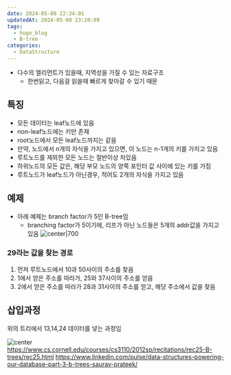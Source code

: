```yaml
---
date: 2024-05-08 22:34:01
updatedAt: 2024-05-08 23:20:09
tags:
  - hugo_blog
  - B-tree
categories:
  - DataStructure
---
```

- 다수의 엘리먼트가 있을때, 지역성을 가질 수 있는 자료구조
	- 한번읽고, 다음걸 읽을때 빠르게 찾아갈 수 있기 때문	

## 특징
- 모든 데이터는 leaf노드에 있음
- non-leaf노드에는 키만 존재
- root노드에서 모든 leaf노드까지는 같음
- 만약, 노드에서 n개의 자식을 가지고 있으면, 이  노드는 n-1개의 키를 가지고 있음
- 루트노드를 제외한 모든 노드는 절반이상 차있음
- 하위노드의 모든 값은, 해당 부모 노드의 양쪽 포인터 값 사이에 있는 키를 가짐
- 루트노드가 leaf노드가 아닌경우, 적어도 2개의 자식을 가지고 있음


## 예제
- 아래 예제는 branch factor가 5인 B-tree임
	- branching factor가 5이기에, 리프가 아닌 노드들은 5개의 addr값을 가지고 있음
![center|700](Pasted%20image%2020240508231341.png)

### 29라는 값을 찾는 경로
1. 먼저 루트노드에서 10과 50사이의 주소를 찾음
2. 1에서 얻은 주소를 따라가, 25와 37사이의 주소를 얻음
3. 2에서 얻은 주소를 따라가 28과 31사이의 주소를 얻고, 해당 주소에서 값을 찾음
## 삽입과정
위의 트리에서 13,14,24 데이터를 넣는 과정임

![center](Pasted%20image%2020240508232003.png)
https://www.cs.cornell.edu/courses/cs3110/2012sp/recitations/rec25-B-trees/rec25.html
https://www.linkedin.com/pulse/data-structures-powering-our-database-part-3-b-trees-saurav-prateek/